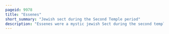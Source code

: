 ```yaml
---
pageid: 9978
title: "Essenes"
short_summary: "Jewish sect during the Second Temple period"
description: "Essenes were a mystic jewish Sect during the second temple Period that flourished from the 2nd Century Bce to the 1st Century Ce."
---
```


